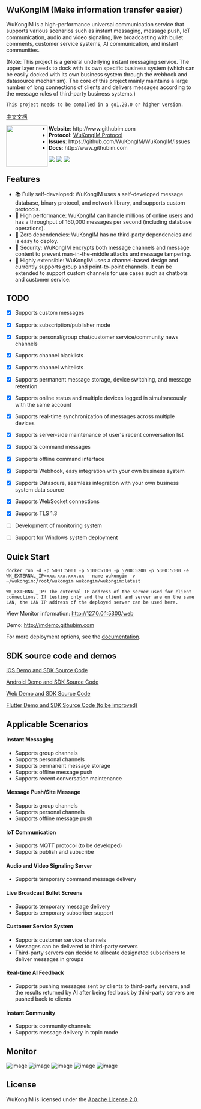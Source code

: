 ## WuKongIM (Make information transfer easier)

WuKongIM is a high-performance universal communication service that supports various scenarios such as instant messaging, message push, IoT communication, audio and video signaling, live broadcasting with bullet comments, customer service systems, AI communication, and instant communities.

(Note: This project is a general underlying instant messaging service. The upper layer needs to dock with its own specific business system (which can be easily docked with its own business system through the webhook and datasource mechanism). The core of this project mainly maintains a large number of long connections of clients and delivers messages according to the message rules of third-party business systems.)

`This project needs to be compiled in a go1.20.0 or higher version.`

[中文文档](./README_CN.md)

<p align="center">
<img align="left" height="110" src="./docs/logo.png">
<ul>
<!-- <li><strong>QQ group</strong>: <a href="#">496193831</a></li> -->
<li><strong>Website</strong>: http://www.githubim.com</li>
<li><strong>Protocol</strong>: <a href="https://githubim.com/guide/proto">WuKongIM Protocol</a></li>
<li><strong>Issues</strong>: https://github.com/WuKongIM/WuKongIM/issues</li>
<li><strong>Docs</strong>: http://www.githubim.com</li>
</ul>
</p>

[![](https://img.shields.io/github/license/WuKongIM/WuKongIM?color=yellow&style=flat-square)](./LICENSE)
[![](https://img.shields.io/badge/go-%3E%3D1.20-30dff3?style=flat-square&logo=go)](https://github.com/WuKongIM/WuKongIM)
[![](https://img.shields.io/badge/go%20report-A+-brightgreen.svg?style=flat)](https://goreportcard.com/report/github.com/WuKongIM/WuKongIM)

Features
--------

- 📚 Fully self-developed: WuKongIM uses a self-developed message database, binary protocol, and network library, and supports custom protocols.
- 🚀 High performance: WuKongIM can handle millions of online users and has a throughput of 160,000 messages per second (including database operations).
- 🔔 Zero dependencies: WuKongIM has no third-party dependencies and is easy to deploy.
- 🔐 Security: WuKongIM encrypts both message channels and message content to prevent man-in-the-middle attacks and message tampering.
- 🧱 Highly extensible: WuKongIM uses a channel-based design and currently supports group and point-to-point channels. It can be extended to support custom channels for use cases such as chatbots and customer service.

TODO
---------------

- [x] Supports custom messages
- [x] Supports subscription/publisher mode
- [x] Supports personal/group chat/customer service/community news channels
- [x] Supports channel blacklists
- [x] Supports channel whitelists
- [x] Supports permanent message storage, device switching, and message retention
- [x] Supports online status and multiple devices logged in simultaneously with the same account
- [x] Supports real-time synchronization of messages across multiple devices
- [x] Supports server-side maintenance of user's recent conversation list
- [x] Supports command messages
- [x] Supports offline command interface
- [x] Supports Webhook, easy integration with your own business system
- [x] Supports Datasoure, seamless integration with your own business system data source
- [x] Supports WebSocket connections
- [x] Supports TLS 1.3
- [ ] Development of monitoring system
- [ ] Support for Windows system deployment


Quick Start
---------------

```
docker run -d -p 5001:5001 -p 5100:5100 -p 5200:5200 -p 5300:5300 -e WK_EXTERNAL_IP=xxx.xxx.xxx.xx --name wukongim -v ~/wukongim:/root/wukongim wukongim/wukongim:latest
```

`WK_EXTERNAL_IP: The external IP address of the server used for client connections. If testing only and the client and server are on the same LAN, the LAN IP address of the deployed server can be used here.`

View Monitor information: http://127.0.0.1:5300/web

Demo: http://imdemo.githubim.com

For more deployment options, see the [documentation](http://githubim.com/guide/quickstart).


SDK source code and demos
---------------

[iOS Demo and SDK Source Code](https://github.com/WuKongIM/WuKongIMiOSSDK)

[Android Demo and SDK Source Code](https://github.com/WuKongIM/WuKongIMAndroidSDK)

[Web Demo and SDK Source Code](https://github.com/WuKongIM/WuKongIMJSSDK)

[Flutter Demo and SDK Source Code (to be improved)](https://github.com/WuKongIM/WuKongIMFlutterSDK)

Applicable Scenarios
---------------

#### Instant Messaging

* Supports group channels
* Supports personal channels
* Supports permanent message storage
* Supports offline message push
* Supports recent conversation maintenance

#### Message Push/Site Message

* Supports group channels
* Supports personal channels
* Supports offline message push

#### IoT Communication

* Supports MQTT protocol (to be developed)
* Supports publish and subscribe

#### Audio and Video Signaling Server

* Supports temporary command message delivery

#### Live Broadcast Bullet Screens

* Supports temporary message delivery
* Supports temporary subscriber support

#### Customer Service System

* Supports customer service channels
* Messages can be delivered to third-party servers
* Third-party servers can decide to allocate designated subscribers to deliver messages in groups

#### Real-time AI Feedback

* Supports pushing messages sent by clients to third-party servers, and the results returned by AI after being fed back by third-party servers are pushed back to clients

#### Instant Community

* Supports community channels
* Supports message delivery in topic mode


Monitor
---------------

![image](./docs/screen1.png)
![image](./docs/screen2.png)
![image](./docs/screen3.png)
![image](./docs/screen4.png)
![image](./docs/screen5.png)

License
---------------

WuKongIM is licensed under the [Apache License 2.0](./LICENSE).
